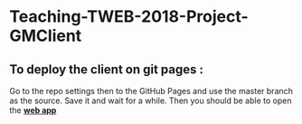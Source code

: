# Teaching-TWEB-2018-Project-GMClient

## To deploy the client on git pages :
Go to the repo settings then to the GitHub Pages and use the master branch as the source.
Save it and wait for a while.
Then you should be able to open the **[web app](https://ddejvidd.github.io/Teaching-TWEB-2018-Project-GMClient/ "Our web app link")** 